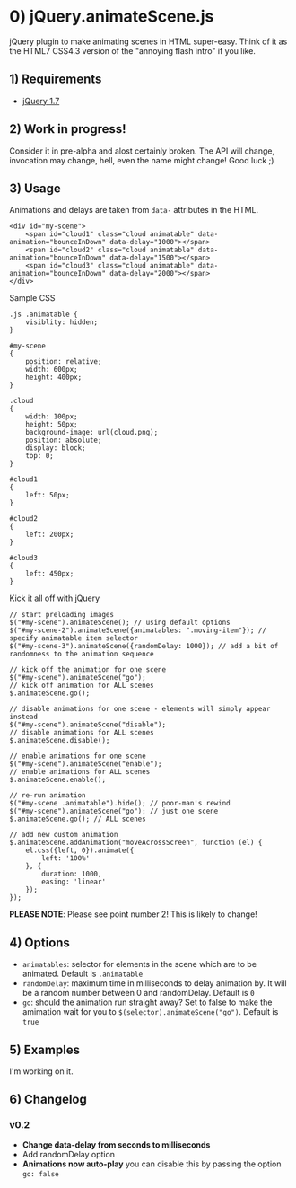 # 0) jQuery.animateScene.js

jQuery plugin to make animating scenes in HTML super-easy. Think of it as the HTML7 CSS4.3 version of the "annoying flash intro" if you like. 

## 1) Requirements
* [jQuery 1.7](https://github.com/jquery/jquery/tree/1.7)

## 2) Work in progress!

Consider it in pre-alpha and alost certainly broken. The API will change, invocation may change, hell, even the name might change! Good luck ;)

## 3) Usage

Animations and delays are taken from `data-` attributes in the HTML.
```
<div id="my-scene">
	<span id="cloud1" class="cloud animatable" data-animation="bounceInDown" data-delay="1000"></span>
	<span id="cloud2" class="cloud animatable" data-animation="bounceInDown" data-delay="1500"></span>
	<span id="cloud3" class="cloud animatable" data-animation="bounceInDown" data-delay="2000"></span>
</div>
```

Sample CSS
```
.js .animatable {
	visiblity: hidden;
}

#my-scene
{
	position: relative;
	width: 600px;
	height: 400px;
}

.cloud
{	
	width: 100px;
	height: 50px;
	background-image: url(cloud.png);
	position: absolute;
	display: block;
	top: 0;
}

#cloud1
{
	left: 50px;
}

#cloud2
{
	left: 200px;
}

#cloud3
{
	left: 450px;
}

```

Kick it all off with jQuery

```
// start preloading images
$("#my-scene").animateScene(); // using default options
$("#my-scene-2").animateScene({animatables: ".moving-item"}); // specify animatable item selector
$("#my-scene-3").animateScene({randomDelay: 1000}); // add a bit of randomness to the animation sequence

// kick off the animation for one scene
$("#my-scene").animateScene("go");
// kick off animation for ALL scenes
$.animateScene.go();

// disable animations for one scene - elements will simply appear instead
$("#my-scene").animateScene("disable");
// disable animations for ALL scenes
$.animateScene.disable();

// enable animations for one scene
$("#my-scene").animateScene("enable");
// enable animations for ALL scenes
$.animateScene.enable();

// re-run animation
$("#my-scene .animatable").hide(); // poor-man's rewind
$("#my-scene").animateScene("go"); // just one scene
$.animateScene.go(); // ALL scenes

// add new custom animation
$.animateScene.addAnimation("moveAcrossScreen", function (el) {
	el.css({left, 0}).animate({
		left: '100%'
	}, {
		duration: 1000,
		easing: 'linear'
	});
});
```

**PLEASE NOTE**: Please see point number 2! This is likely to change!

## 4) Options

* `animatables`: selector for elements in the scene which are to be animated. Default is `.animatable`
* `randomDelay`: maximum time in milliseconds to delay animation by. It will be a random number between 0 and randomDelay. Default is `0`
* `go`: should the animation run straight away? Set to false to make the amimation wait for you to `$(selector).animateScene("go")`. Default is `true`

## 5) Examples

I'm working on it.


## 6) Changelog
### v0.2
* **Change data-delay from seconds to milliseconds**
* Add randomDelay option 
* **Animations now auto-play** you can disable this by passing the option `go: false`
